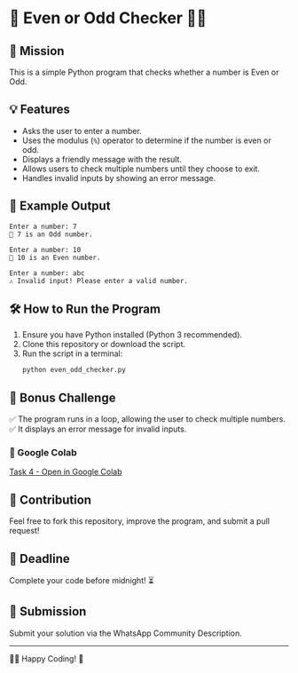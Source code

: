 # 📌 Even or Odd Checker 🎯🐍

## 🚀 Mission
This is a simple Python program that checks whether a number is Even or Odd.

## 💡 Features
- Asks the user to enter a number.
- Uses the modulus (`%`) operator to determine if the number is even or odd.
- Displays a friendly message with the result.
- Allows users to check multiple numbers until they choose to exit.
- Handles invalid inputs by showing an error message.

## 🔎 Example Output
```
Enter a number: 7
🔢 7 is an Odd number.
```
```
Enter a number: 10
🔢 10 is an Even number.
```
```
Enter a number: abc
⚠️ Invalid input! Please enter a valid number.
```

## 🛠️ How to Run the Program
1. Ensure you have Python installed (Python 3 recommended).
2. Clone this repository or download the script.
3. Run the script in a terminal:
   ```bash
   python even_odd_checker.py
   ```

## 📌 Bonus Challenge
✅ The program runs in a loop, allowing the user to check multiple numbers.
✅ It displays an error message for invalid inputs.

### 🔗 Google Colab
[Task 4 - Open in Google Colab](https://colab.research.google.com/drive/1gwouAI_hs5XMlkLdPx_3FmdLz57qAv_x?usp=sharing)


## 🤝 Contribution
Feel free to fork this repository, improve the program, and submit a pull request!

## 📆 Deadline
Complete your code before midnight! ⏳

## 📌 Submission
Submit your solution via the WhatsApp Community Description.

---

👨‍💻 Happy Coding! 🚀
